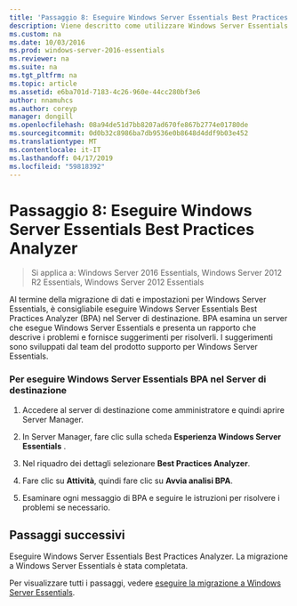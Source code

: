 ```yaml
---
title: 'Passaggio 8: Eseguire Windows Server Essentials Best Practices Analyzer'
description: Viene descritto come utilizzare Windows Server Essentials
ms.custom: na
ms.date: 10/03/2016
ms.prod: windows-server-2016-essentials
ms.reviewer: na
ms.suite: na
ms.tgt_pltfrm: na
ms.topic: article
ms.assetid: e6ba701d-7183-4c26-960e-44cc280bf3e6
author: nnamuhcs
ms.author: coreyp
manager: dongill
ms.openlocfilehash: 08a94de51d7bb8207ad670fe867b2774e01780de
ms.sourcegitcommit: 0d0b32c8986ba7db9536e0b8648d4ddf9b03e452
ms.translationtype: MT
ms.contentlocale: it-IT
ms.lasthandoff: 04/17/2019
ms.locfileid: "59818392"
---
```

# <a name="step-8-run-the-windows-server-essentials-best-practices-analyzer"></a>Passaggio 8: Eseguire Windows Server Essentials Best Practices Analyzer

>Si applica a: Windows Server 2016 Essentials, Windows Server 2012 R2 Essentials, Windows Server 2012 Essentials

Al termine della migrazione di dati e impostazioni per Windows Server Essentials, è consigliabile eseguire Windows Server Essentials Best Practices Analyzer (BPA) nel Server di destinazione. BPA esamina un server che esegue Windows Server Essentials e presenta un rapporto che descrive i problemi e fornisce suggerimenti per risolverli. I suggerimenti sono sviluppati dal team del prodotto supporto per Windows Server Essentials.  
  
### <a name="to-run-the--windows-server-essentials-bpa-on-the-destination-server"></a>Per eseguire Windows Server Essentials BPA nel Server di destinazione  
  
1.  Accedere al server di destinazione come amministratore e quindi aprire Server Manager.  
  
2.  In Server Manager, fare clic sulla scheda **Esperienza Windows Server Essentials** .  
  
3.  Nel riquadro dei dettagli selezionare **Best Practices Analyzer**.  
  
4.  Fare clic su **Attività**, quindi fare clic su **Avvia analisi BPA**.  
  
5.  Esaminare ogni messaggio di BPA e seguire le istruzioni per risolvere i problemi se necessario.  
  
## <a name="next-steps"></a>Passaggi successivi  
 Eseguire Windows Server Essentials Best Practices Analyzer. La migrazione a Windows Server Essentials è stata completata.  
  

Per visualizzare tutti i passaggi, vedere [eseguire la migrazione a Windows Server Essentials](Migrate-from-Previous-Versions-to-Windows-Server-Essentials-or-Windows-Server-Essentials-Experience.md).

